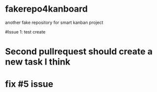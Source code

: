 # fakerepo4kanboard
another fake repository for smart kanban project


#Issue 1: test create 


# Second pullrequest should create a new task I think


# fix #5 issue 
